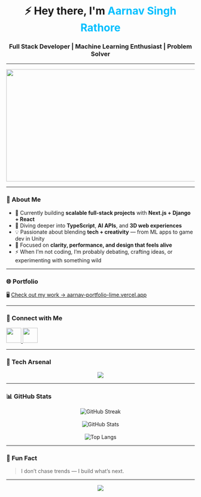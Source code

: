 <!-- Sexy GitHub README by Aarnav Singh Rathore -->

<h1 align="center">⚡ Hey there, I'm <span style="color:#00BFFF;">Aarnav Singh Rathore</span></h1>
<h3 align="center">Full Stack Developer | Machine Learning Enthusiast | Problem Solver</h3>

---

<p align="center">
  <img src="https://media.tenor.com/2uyENRmiUt0AAAAC/coding.gif" width="600" height="300"/>
</p>

---

### 🚀 About Me  
- 🔭 Currently building **scalable full-stack projects** with **Next.js + Django + React**  
- 🌱 Diving deeper into **TypeScript**, **AI APIs**, and **3D web experiences**  
- 💡 Passionate about blending **tech + creativity** — from ML apps to game dev in Unity  
- 🎯 Focused on **clarity, performance, and design that feels alive**  
- ⚡ When I’m not coding, I’m probably debating, crafting ideas, or experimenting with something wild  

---

### 🌐 Portfolio  
🖥️ [Check out my work → aarnav-portfolio-lime.vercel.app](https://aarnav-portfolio-lime.vercel.app/)

---

### 🤝 Connect with Me  
<p align="left">
<a href="https://linkedin.com/in/aarnav-singh-rathore-087b9138b/" target="_blank">
  <img src="https://skillicons.dev/icons?i=linkedin" height="40" />
</a>
<a href="mailto:aarnavsinghrathore72@gmail.com">
  <img src="https://skillicons.dev/icons?i=gmail" height="40" />
</a>
</p>

---

### 🧠 Tech Arsenal  
<p align="center">
  <img src="https://skillicons.dev/icons?i=python,js,ts,react,nextjs,django,tailwind,html,css,git,figma,unity,arduino,tensorflow,mysql,postgresql,opencv,docker" />
</p>

---

### 📊 GitHub Stats  
<p align="center">
  <img src="https://github-readme-streak-stats.herokuapp.com/?user=aarnavsinghrathore72&theme=tokyonight&hide_border=true" alt="GitHub Streak" /><br><br>
  <img src="https://github-readme-stats.vercel.app/api?username=aarnavsinghrathore72&show_icons=true&theme=tokyonight&hide_border=true" alt="GitHub Stats" /><br><br>
  <img src="https://github-readme-stats.vercel.app/api/top-langs/?username=aarnavsinghrathore72&layout=compact&theme=tokyonight&hide_border=true" alt="Top Langs" />
</p>

---

### 🧩 Fun Fact  
> I don’t chase trends — I build what’s next.  

---

<p align="center">
  <img src="https://capsule-render.vercel.app/api?type=waving&height=100&color=0:00BFFF,100:purple&section=footer"/>
</p>
